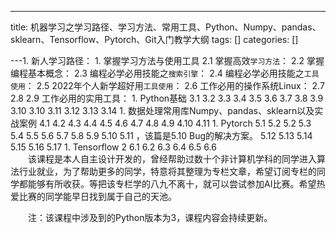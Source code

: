 
--- 
title:  机器学习之学习路径、学习方法、常用工具、Python、Numpy、pandas、sklearn、Tensorflow、Pytorch、Git入门教学大纲 
tags: []
categories: [] 

---1.  新人学习路径： 1.  掌握学习方法与使用工具 2.1 掌握高效`学习方法`： 2.2 掌握编程基本概念： 2.3 编程必学必用技能之`搜索引擎`： 2.4 编程必学必用技能之`工具使用`： 2.5 2022年个人新学超好用`工具使用`： 2.6 工作必用的操作系统Linux： 2.7  2.8  2.9 工作必用的实用工具： 1.  Python基础 3.1  3.2  3.3  3.4  3.5  3.6  3.7  3.8  3.9  3.10  3.10  3.11  3.12  3.13  3.14  1.  数据处理常用库Numpy、pandas、sklearn以及实战案例 4.1  4.2  4.3  4.4  4.5  4.6  4.7  4.8  4.9  4.10  4.11  1.  Pytorch 5.1  5.2  5.2  5.3  5.4  5.5  5.6  5.7  5.8  5.9  5.10  5.11 ，该篇是5.10 Bug的解决方案。 5.12  5.13  5.14  5.15  5.16  5.17  1.  Tensorflow 2 6.1  6.2  6.3  6.4  6.5  6.6  
  该课程是本人自主设计开发的，曾经帮助过数十个非计算机学科的同学进入算法行业就业，为了帮助更多的同学，特意将其整理为专栏文章，希望订阅专栏的同学都能够有所收获。等把该专栏学的八九不离十，就可以尝试参加AI比赛。希望热爱比赛的同学能早日找到属于自己的天池。

  注：该课程中涉及到的Python版本为3，课程内容会持续更新。
